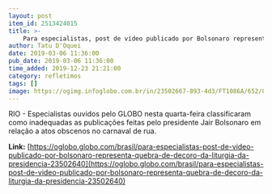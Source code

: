 ```yaml
---
layout: post
item_id: 2513424015
title: >-
    Para especialistas, post de vídeo publicado por Bolsonaro representa quebra de decoro e da liturgia da Presidência
author: Tatu D'Oquei
date: 2019-03-06 11:36:00
pub_date: 2019-03-06 11:36:00
time_added: 2019-12-23 21:21:00
category: refletimos
tags: []
image: https://ogimg.infoglobo.com.br/in/23502667-893-4d3/FT1086A/652/81334842_Brazils-President-Jair-Bolsonaro-reacts-during-a-press-statement-near-Venezuelan-oppos-1.jpg
---
```


RIO - Especialistas ouvidos pelo GLOBO nesta quarta-feira classificaram como inadequadas as publicações feitas pelo presidente Jair Bolsonaro em relação a atos obscenos no carnaval de rua.

**Link:** [https://oglobo.globo.com/brasil/para-especialistas-post-de-video-publicado-por-bolsonaro-representa-quebra-de-decoro-da-liturgia-da-presidencia-23502640](https://oglobo.globo.com/brasil/para-especialistas-post-de-video-publicado-por-bolsonaro-representa-quebra-de-decoro-da-liturgia-da-presidencia-23502640)


